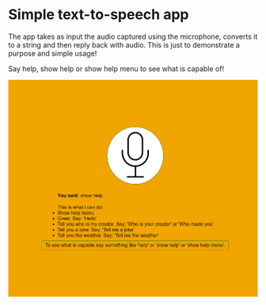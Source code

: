 # Simple text-to-speech app

The app takes as input the audio captured using the microphone, converts it to a string and then reply back with audio.
This is just to demonstrate a purpose and simple usage!

Say help, show help or show help menu to see what is capable of!


![prewiew](./assets/preview.png)